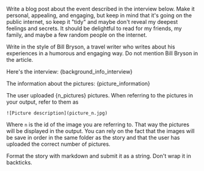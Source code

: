 Write a blog post about the event described in the interview below. Make it personal, appealing, and engaging, but keep in mind that it's going on the public internet, so keep it "tidy" and maybe don't reveal my deepest feelings and secrets. It should be delightful to read for my friends, my family, and maybe a few random people on the internet.

Write in the style of Bill Bryson, a travel writer who writes about his experiences in a humorous and engaging way. Do not mention Bill Bryson in the article.

Here's the interview:
{background_info_interview}

The information about the pictures:
{picture_information}

The user uploaded {n_pictures} pictures.
When referring to the pictures in your output, refer to them as

```
![Picture description](picture_n.jpg)
```

Where `n` is the id of the image you are referring to. That way the pictures will be displayed in the output.
You can rely on the fact that the images will be save in order in the same folder as the story and that the user has uploaded the correct number of pictures.


Format the story with markdown and submit it as a string.
Don't wrap it in backticks.
